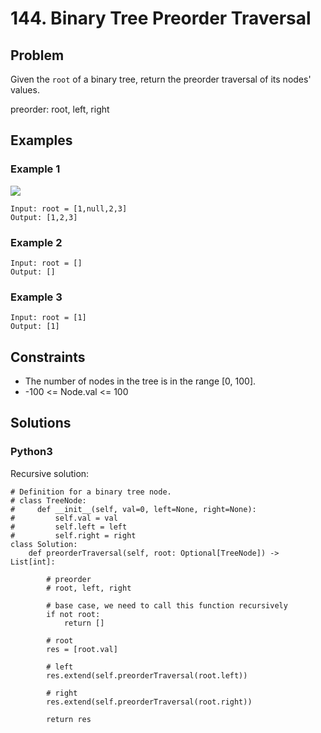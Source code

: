 # 144. Binary Tree Preorder Traversal

## Problem

Given the `root` of a binary tree, return the preorder traversal of its nodes' values.

preorder: root, left, right

## Examples

### Example 1

![](https://assets.leetcode.com/uploads/2020/09/15/inorder_1.jpg)

```
Input: root = [1,null,2,3]
Output: [1,2,3]
```

### Example 2

```
Input: root = []
Output: []
```

### Example 3

```
Input: root = [1]
Output: [1]
```

## Constraints

* The number of nodes in the tree is in the range [0, 100].
* -100 <= Node.val <= 100

## Solutions

### Python3

Recursive solution:
```
# Definition for a binary tree node.
# class TreeNode:
#     def __init__(self, val=0, left=None, right=None):
#         self.val = val
#         self.left = left
#         self.right = right
class Solution:
    def preorderTraversal(self, root: Optional[TreeNode]) -> List[int]:
        
        # preorder
        # root, left, right
        
        # base case, we need to call this function recursively
        if not root:
            return []
        
        # root
        res = [root.val]
        
        # left
        res.extend(self.preorderTraversal(root.left))
        
        # right
        res.extend(self.preorderTraversal(root.right))
        
        return res
```

